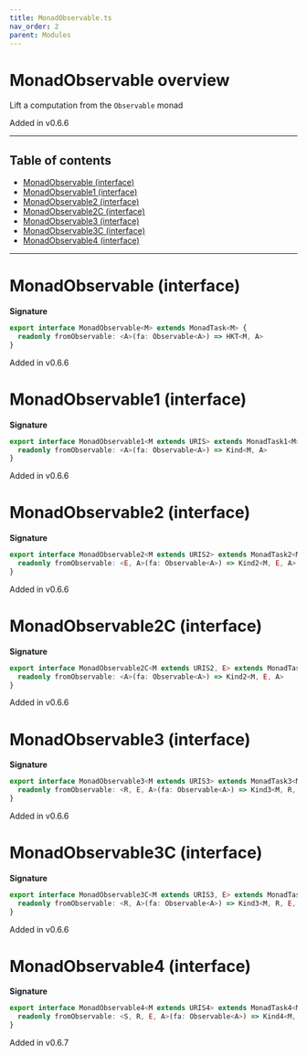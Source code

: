 ```yaml
---
title: MonadObservable.ts
nav_order: 2
parent: Modules
---
```


# MonadObservable overview

Lift a computation from the `Observable` monad

Added in v0.6.6

---

<h2 class="text-delta">Table of contents</h2>

- [MonadObservable (interface)](#monadobservable-interface)
- [MonadObservable1 (interface)](#monadobservable1-interface)
- [MonadObservable2 (interface)](#monadobservable2-interface)
- [MonadObservable2C (interface)](#monadobservable2c-interface)
- [MonadObservable3 (interface)](#monadobservable3-interface)
- [MonadObservable3C (interface)](#monadobservable3c-interface)
- [MonadObservable4 (interface)](#monadobservable4-interface)

---

# MonadObservable (interface)

**Signature**

```ts
export interface MonadObservable<M> extends MonadTask<M> {
  readonly fromObservable: <A>(fa: Observable<A>) => HKT<M, A>
}
```

Added in v0.6.6

# MonadObservable1 (interface)

**Signature**

```ts
export interface MonadObservable1<M extends URIS> extends MonadTask1<M> {
  readonly fromObservable: <A>(fa: Observable<A>) => Kind<M, A>
}
```

Added in v0.6.6

# MonadObservable2 (interface)

**Signature**

```ts
export interface MonadObservable2<M extends URIS2> extends MonadTask2<M> {
  readonly fromObservable: <E, A>(fa: Observable<A>) => Kind2<M, E, A>
}
```

Added in v0.6.6

# MonadObservable2C (interface)

**Signature**

```ts
export interface MonadObservable2C<M extends URIS2, E> extends MonadTask2C<M, E> {
  readonly fromObservable: <A>(fa: Observable<A>) => Kind2<M, E, A>
}
```

Added in v0.6.6

# MonadObservable3 (interface)

**Signature**

```ts
export interface MonadObservable3<M extends URIS3> extends MonadTask3<M> {
  readonly fromObservable: <R, E, A>(fa: Observable<A>) => Kind3<M, R, E, A>
}
```

Added in v0.6.6

# MonadObservable3C (interface)

**Signature**

```ts
export interface MonadObservable3C<M extends URIS3, E> extends MonadTask3C<M, E> {
  readonly fromObservable: <R, A>(fa: Observable<A>) => Kind3<M, R, E, A>
}
```

Added in v0.6.6

# MonadObservable4 (interface)

**Signature**

```ts
export interface MonadObservable4<M extends URIS4> extends MonadTask4<M> {
  readonly fromObservable: <S, R, E, A>(fa: Observable<A>) => Kind4<M, S, R, E, A>
}
```

Added in v0.6.7

